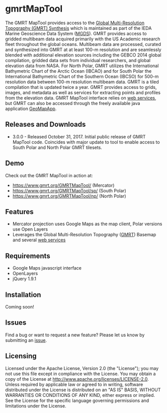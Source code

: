 # gmrtMapTool

The GMRT MapTool provides access to the [Global Multi-Resolution Topography (GMRT) Synthesis](https://www.gmrt.org) which is maintained as part of the IEDA Marine Geoscience Data System ([MGDS](http://www.marine-geo.org)).  GMRT provides access to gridded multibeam data acquired primarily with the US Academic research fleet throughout the global oceans. Multibeam data are processed, curated and synthesized into GMRT at at least 100-m resolution and are seamlessly blended with additional elevation sources including the GEBCO 2014 global compilation, gridded data sets from individual researchers, and global elevation data from NASA. For North Polar, GMRT utilizes the International Bathymetric Chart of the Arctic Ocean (IBCAO) and for South Polar the International Bathymetric Chart of the Southern Ocean (IBCSO) for 500-m resolution data between 100-m resolution multibeam data. GMRT is a tiled compilation that is updated twice a year. GMRT provides access to grids, images, and metadata as well as services for extracting points and profiles from the elevation data. GMRT MapTool interface relies on [web services](https://www.gmrt.org/services/index.php), but GMRT can also be accessed through the freely available java application [GeoMapApp](http://www.geomapapp.org).

## Releases and Downloads

+ 3.0.0 - Released October 31, 2017. Initial public release of GMRT MapTool code.  Coincides with major update to tool to enable access to South Polar and North Polar GMRT tilesets.

## Demo

Check out the GMRT MapTool in action at: 
+ https://www.gmrt.org/GMRTMapTool/ (Mercator)
+ https://www.gmrt.org/GMRTMapTool/sp/ (South Polar)
+ https://www.gmrt.org/GMRTMapTool/np/ (North Polar)


## Features

+ Mercator projection uses Google Maps as the map client, Polar versions use Open Layers
+ Leverages the Global Multi-Resolution Topography ([GMRT](https://www.gmrt.org)) Basemap and several [web services](https://www.gmrt.org/services/index.php)

## Requirements

+ Google Maps javascript interface
+ OpenLayers
+ jQuery 1.9.1

## Installation
Coming soon!


## Issues

Find a bug or want to request a new feature? Please let us know by submitting an [issue](https://github.com/mgds/GMRTMapTool/issues).

## Licensing

Licensed under the Apache License, Version 2.0 (the "License"); you may not use this file except in compliance with the License. You may obtain a copy of the License at http://www.apache.org/licenses/LICENSE-2.0. Unless required by applicable law or agreed to in writing, software distributed under the License is distributed on an "AS IS" BASIS, WITHOUT WARRANTIES OR CONDITIONS OF ANY KIND, either express or implied. See the License for the specific language governing permissions and limitations under the License.
